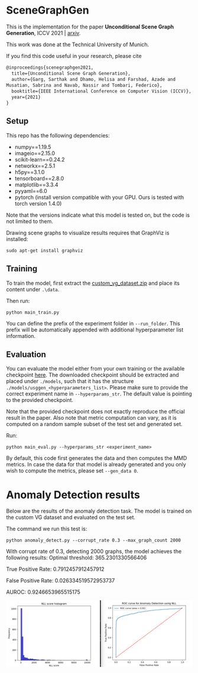 # SceneGraphGen

This is the implementation for the paper **Unconditional Scene Graph Generation**, ICCV 2021 | <a href="https://arxiv.org/pdf/2108.05884.pdf">arxiv</a>.

This work was done at the Technical University of Munich.

If you find this code useful in your research, please cite
```
@inproceedings{scenegraphgen2021,
  title={Unconditional Scene Graph Generation},
  author={Garg, Sarthak and Dhamo, Helisa and Farshad, Azade and Musatian, Sabrina and Navab, Nassir and Tombari, Federico},
  booktitle={IEEE International Conference on Computer Vision (ICCV)},
  year={2021}
}
```

## Setup

This repo has the following dependencies:
- numpy==1.19.5
- imageio==2.15.0
- scikit-learn==0.24.2
- networkx==2.5.1
- h5py==3.1.0
- tensorboard==2.8.0
- matplotlib==3.3.4
- pyyaml==6.0
- pytorch (install version compatible with your GPU. Ours is tested with torch version 1.4.0)

Note that the versions indicate what this model is tested on, but the code is not limited to them.

Drawing scene graphs to visualize results requires that GraphViz is installed:
```
sudo apt-get install graphviz
```

## Training

To train the model, first extract the <a href="https://drive.google.com/file/d/184TLc2NnTKeR-W0M_-8x5R9uUqs7SEDd/view?usp=sharing">custom_vg_dataset.zip</a> and place its content under `.\data`.

Then run:
```
python main_train.py
```

You can define the prefix of the experiment folder in `--run_folder`. This prefix will be automatically appended with additional hyperparameter list information.

## Evaluation
You can evaluate the model either from your own training or the available checkpoint <a href="https://drive.google.com/file/d/1eEhSLZhwd655M99fb-TqUT2qook4DQ7D/view?usp=sharing">here</a>. The downloaded checkpoint should be extracted and placed under `./models`, such that it has the structure `./models/usggen_<hyperparameters_list>`. 
Please make sure to provide the correct experiment name in `--hyperparams_str`. The default value is pointing to the provided checkpoint.

Note that the provided checkpoint does not exactly reproduce the official result in the paper. Also note that metric computation can vary, as it is computed on a random sample subset of the test set and generated set.

Run:
```
python main_eval.py --hyperparams_str <experiment_name>
```

By default, this code first generates the data and then computes the MMD metrics. 
In case the data for that model is already generated and you only wish to compute the metrics, please set `--gen_data 0`.

# Anomaly Detection results

Below are the results of the anomaly detection task. The model is trained on the custom VG dataset and evaluated on the test set.

The command we run this test is:
```
python anomaly_detect.py --corrupt_rate 0.3 --max_graph_count 2000
```

With corrupt rate of 0.3, detecting 2000 graphs, the model achieves the following results:
Optimal threshold: 365.2301330566406

True Positive Rate: 0.7912457912457912

False Positive Rate: 0.026334519572953737

AUROC: 0.9246653965515175

![result image](anomaly_detect_result.png)
